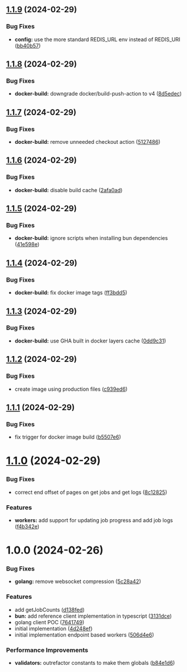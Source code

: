 ## [1.1.9](https://github.com/taskforcesh/bullmq-proxy/compare/v1.1.8...v1.1.9) (2024-02-29)


### Bug Fixes

* **config:** use the more standard REDIS_URL env instead of REDIS_URI ([bb40b57](https://github.com/taskforcesh/bullmq-proxy/commit/bb40b577d73e725244c8a081aa3f0241d148dece))

## [1.1.8](https://github.com/taskforcesh/bullmq-proxy/compare/v1.1.7...v1.1.8) (2024-02-29)


### Bug Fixes

* **docker-build:** downgrade docker/build-push-action to v4 ([8d5edec](https://github.com/taskforcesh/bullmq-proxy/commit/8d5edecfb3614ba4ece1537c028eded621cb9b4d))

## [1.1.7](https://github.com/taskforcesh/bullmq-proxy/compare/v1.1.6...v1.1.7) (2024-02-29)


### Bug Fixes

* **docker-build:** remove unneeded checkout action ([5127486](https://github.com/taskforcesh/bullmq-proxy/commit/5127486b509f663495cfb11c22d736234ad0a2de))

## [1.1.6](https://github.com/taskforcesh/bullmq-proxy/compare/v1.1.5...v1.1.6) (2024-02-29)


### Bug Fixes

* **docker-build:** disable build cache ([2afa0ad](https://github.com/taskforcesh/bullmq-proxy/commit/2afa0ad3505b73d8a868bc7516859e53ce166790))

## [1.1.5](https://github.com/taskforcesh/bullmq-proxy/compare/v1.1.4...v1.1.5) (2024-02-29)


### Bug Fixes

* **docker-build:** ignore scripts when installing bun dependencies ([41e598e](https://github.com/taskforcesh/bullmq-proxy/commit/41e598e2eaab3bcfa8c80ff9b0c38d96e499db33))

## [1.1.4](https://github.com/taskforcesh/bullmq-proxy/compare/v1.1.3...v1.1.4) (2024-02-29)


### Bug Fixes

* **docker-build:** fix docker image tags ([ff3bdd5](https://github.com/taskforcesh/bullmq-proxy/commit/ff3bdd537ba595848d44f91e23abc346b5fea1c2))

## [1.1.3](https://github.com/taskforcesh/bullmq-proxy/compare/v1.1.2...v1.1.3) (2024-02-29)


### Bug Fixes

* **docker-build:** use GHA built in docker layers cache ([0dd9c31](https://github.com/taskforcesh/bullmq-proxy/commit/0dd9c3134f7aa2a2771dba4446259831cc124f24))

## [1.1.2](https://github.com/taskforcesh/bullmq-proxy/compare/v1.1.1...v1.1.2) (2024-02-29)


### Bug Fixes

* create image using production files ([c939ed6](https://github.com/taskforcesh/bullmq-proxy/commit/c939ed6461ac8f54074809cb182414c3fb12e11c))

## [1.1.1](https://github.com/taskforcesh/bullmq-proxy/compare/v1.1.0...v1.1.1) (2024-02-29)


### Bug Fixes

* fix trigger for docker image build ([b5507e6](https://github.com/taskforcesh/bullmq-proxy/commit/b5507e62bc3389c8c0ff2326f2bf7a23abcefeb3))

# [1.1.0](https://github.com/taskforcesh/bullmq-proxy/compare/v1.0.0...v1.1.0) (2024-02-29)


### Bug Fixes

* correct end offset of pages on get jobs and get logs ([8c12825](https://github.com/taskforcesh/bullmq-proxy/commit/8c1282596f8f96de7807d65171e98c9228b5637e))


### Features

* **workers:** add support for updating job progress and add job logs ([f4b342e](https://github.com/taskforcesh/bullmq-proxy/commit/f4b342e90842177270479a60625b0f6bc963147f))

# 1.0.0 (2024-02-26)


### Bug Fixes

* **golang:** remove websocket compression ([5c28a42](https://github.com/taskforcesh/bullmq-proxy/commit/5c28a42ef8817b46a11d62a5cedb4c8a87e9e5a9))


### Features

* add getJobCounts ([d138fed](https://github.com/taskforcesh/bullmq-proxy/commit/d138fede24bd08d317a1ab2a17f8f0d289e19329))
* **bun:** add reference client implementation in typescript ([3131dce](https://github.com/taskforcesh/bullmq-proxy/commit/3131dced3a5e95ae650d25cd2c1a05f3560717ac))
* golang client POC ([7641749](https://github.com/taskforcesh/bullmq-proxy/commit/76417496c5cb9feb368e1a0a2a5712d752ef2418))
* initial implementation ([4d248ef](https://github.com/taskforcesh/bullmq-proxy/commit/4d248ef67d315839e34b45fddfa0ac9f8359c0b0))
* initial implementation endpoint based workers ([506d4e6](https://github.com/taskforcesh/bullmq-proxy/commit/506d4e6327b2074d6411b7c330e58ef2da27b025))


### Performance Improvements

* **validators:** outrefactor constants to make them globals ([b84e1d6](https://github.com/taskforcesh/bullmq-proxy/commit/b84e1d6548d597c2ad412dff36949e2b9f93e122))
